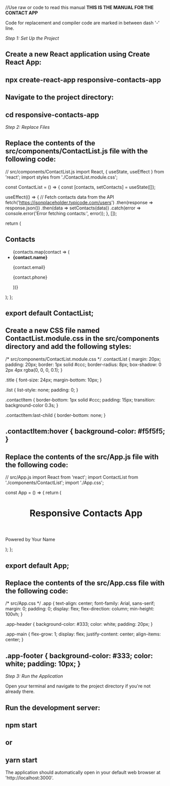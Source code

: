 //Use raw or code to read this manual
**THIS IS THE MANUAL FOR THE CONTACT APP**

Code for replacement and compiler code are marked in between dash '-' line.

*Step 1: Set Up the Project*

Create a new React application using Create React App:
---------------------------------------------
npx create-react-app responsive-contacts-app
---------------------------------------------

Navigate to the project directory:
---------------------------------------------
cd responsive-contacts-app
---------------------------------------------

*Step 2: Replace Files*

Replace the contents of the src/components/ContactList.js file with the following code:
---------------------------------------------------------------------------------
// src/components/ContactList.js
import React, { useState, useEffect } from 'react';
import styles from './ContactList.module.css';

const ContactList = () => {
  const [contacts, setContacts] = useState([]);

  useEffect(() => {
    // Fetch contacts data from the API
    fetch('https://jsonplaceholder.typicode.com/users')
      .then(response => response.json())
      .then(data => setContacts(data))
      .catch(error => console.error('Error fetching contacts:', error));
  }, []);

  return (
    <div className={styles.contactList}>
      <h2 className={styles.title}>Contacts</h2>
      <ul className={styles.list}>
        {contacts.map(contact => (
          <li key={contact.id} className={styles.contactItem}>
            <strong>{contact.name}</strong>
            <p>{contact.email}</p>
            <p>{contact.phone}</p>
          </li>
        ))}
      </ul>
    </div>
  );
};

export default ContactList;
--------------------------------------------------------------------------------

Create a new CSS file named ContactList.module.css in the src/components directory and add the following styles:
--------------------------------------------------------------------------------
/* src/components/ContactList.module.css */
.contactList {
  margin: 20px;
  padding: 20px;
  border: 1px solid #ccc;
  border-radius: 8px;
  box-shadow: 0 2px 4px rgba(0, 0, 0, 0.1);
}

.title {
  font-size: 24px;
  margin-bottom: 10px;
}

.list {
  list-style: none;
  padding: 0;
}

.contactItem {
  border-bottom: 1px solid #ccc;
  padding: 15px;
  transition: background-color 0.3s;
}

.contactItem:last-child {
  border-bottom: none;
}

.contactItem:hover {
  background-color: #f5f5f5;
}
----------------------------------------------------------------------------------

Replace the contents of the src/App.js file with the following code:
----------------------------------------------------------------------------------
// src/App.js
import React from 'react';
import ContactList from './components/ContactList';
import './App.css';

const App = () => {
  return (
    <div className="app">
      <header className="app-header">
        <h1>Responsive Contacts App</h1>
      </header>
      <main className="app-main">
        <ContactList />
      </main>
      <footer className="app-footer">
        <p>Powered by Your Name</p>
      </footer>
    </div>
  );
};

export default App;
----------------------------------------------------------------------------------

Replace the contents of the src/App.css file with the following code:
----------------------------------------------------------------------------------
/* src/App.css */
.app {
  text-align: center;
  font-family: Arial, sans-serif;
  margin: 0;
  padding: 0;
  display: flex;
  flex-direction: column;
  min-height: 100vh;
}

.app-header {
  background-color: #333;
  color: white;
  padding: 20px;
}

.app-main {
  flex-grow: 1;
  display: flex;
  justify-content: center;
  align-items: center;
}

.app-footer {
  background-color: #333;
  color: white;
  padding: 10px;
}
-----------------------------------------------------------------------------------

*Step 3: Run the Application*

Open your terminal and navigate to the project directory if you're not already there.

Run the development server:
---------------------------------------
npm start
---------------------------------------
or
---------------------------------------
yarn start
---------------------------------------

The application should automatically open in your default web browser at 'http://localhost:3000'.
